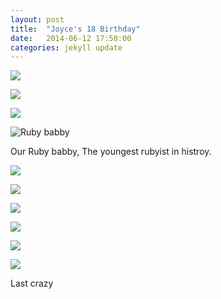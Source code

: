 ```yaml
---
layout: post
title:  "Joyce's 18 Birthday"
date:   2014-06-12 17:50:00
categories: jekyll update
---
```


![](/images/1.jpg)

![](/images/3.jpg)

![](/images/10.jpg)

![Ruby babby](/images/4.jpg)

Our Ruby babby, The youngest rubyist in histroy.

![](/images/5.jpg)

![](/images/6.jpg)

![](/images/7.jpg)

![](/images/8.jpg)

![](/images/9.jpg)

![](/images/11.jpg)

Last crazy